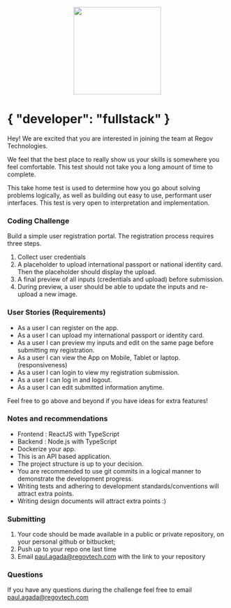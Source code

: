 <p align="center">
  <img src="https://static.wixstatic.com/media/3ba736_be1f7ac0f8bf4e049a5fb6616b18d827~mv2_d_1937_1405_s_2.png/v1/fill/w_220,h_140,al_c,q_85,usm_0.66_1.00_0.01/Regov%20Technologies%202%20PNG_edited.webp" width="200">
</p>

# { "developer": "fullstack" }

Hey! We are excited that you are interested in joining the team at Regov Technologies.

We feel that the best place to really show us your skills is somewhere you feel comfortable. This test should not take you a long amount of time to complete.

This take home test is used to determine how you go about solving problems logically, as well as building out easy to use, performant user interfaces. This test is very open to interpretation and implementation.

### Coding Challenge

Build a simple user registration portal. The registration process requires three steps.

1. Collect user credentials
2. A placeholder to upload international passport or national identity card. Then the placeholder should display the upload.
3. A final preview of all inputs (credentials and upload) before submission.
4. During preview, a user should be able to update the inputs and re-upload a new image.

### User Stories (Requirements)

- As a user I can register on the app.
- As a user I can upload my international passport or identity card.
- As a user I can preview my inputs and edit on the same page before submitting my registration.
- As a user I can view the App on Mobile, Tablet or laptop. (responsiveness)
- As a user I can login to view my registration submission.
- As a user I can log in and logout.
- As a user I can edit submitted information anytime.

Feel free to go above and beyond if you have ideas for extra features!

### Notes and recommendations

- Frontend : ReactJS with TypeScript
- Backend : Node.js with TypeScript
- Dockerize your app.
- This is an API based application.
- The project structure is up to your decision.
- You are recommended to use git commits in a logical manner to demonstrate the development progress.
- Writing tests and adhering to development standards/conventions will attract extra points.
- Writing design documents will attract extra points :)

### Submitting

1. Your code should be made available in a public or private repository, on your personal github or bitbucket;
2. Push up to your repo one last time
3. Email paul.agada@regovtech.com with the link to your repository

### Questions

If you have any questions during the challenge feel free to email paul.agada@regovtech.com
